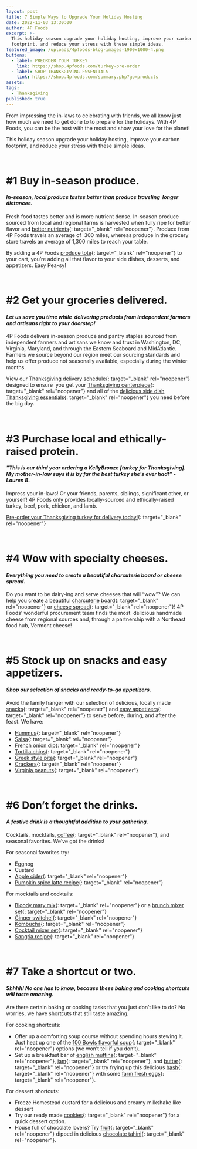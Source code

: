 ```yaml
---
layout: post
title: 7 Simple Ways to Upgrade Your Holiday Hosting
date: 2022-11-03 13:30:00
author: 4P Foods
excerpt: >-
  This holiday season upgrade your holiday hosting, improve your carbon
  footprint, and reduce your stress with these simple ideas.
featured_image: /uploads/4pfoods-blog-images-1900x1000-4.png
buttons:
  - label: PREORDER YOUR TURKEY
    link: https://shop.4pfoods.com/turkey-pre-order
  - label: SHOP THANKSGIVING ESSENTIALS
    link: https://shop.4pfoods.com/summary.php?go=products
assets:
tags:
  - Thanksgiving
published: true
---
```

From impressing the in-laws to celebrating with friends, we all know just how much we need to get done to to prepare for the holidays. With 4P Foods, you can be the host with the most and show your love for the planet\!

This holiday season upgrade your holiday hosting, improve your carbon footprint, and reduce your stress with these simple ideas.

&nbsp;

# **\#1 Buy in-season produce.**

#### *In-season, local produce tastes better than produce traveling&nbsp; longer distances.*

Fresh food tastes better and is more nutrient dense. In-season produce sourced from local and regional farms is harvested when fully ripe for better flavor and [better nutrients](https://www.hopkinsmedicine.org/health/wellness-and-prevention/health-benefits-of-farmers-markets){: target="_blank" rel="noopener"}. Produce from 4P Foods travels an average of&nbsp; 300 miles, whereas produce in the grocery store travels an average of 1,300 miles to reach your table.

By adding a 4P Foods [produce tote](https://shop.4pfoods.com/4p-bags){: target="_blank" rel="noopener"} to your cart, you’re adding all that flavor to your side dishes, desserts, and appetizers. Easy Pea-sy\!

&nbsp;

# **\#2 Get your groceries delivered.**

#### *Let us save you time while&nbsp; delivering products from independent farmers and artisans right to your doorstep\!*&nbsp;

4P Foods delivers in-season produce and pantry staples sourced from independent farmers and artisans we know and trust in Washington, DC, Virginia, Maryland, and through the Eastern Seaboard and MidAtlantic. Farmers we source beyond our region meet our sourcing standards and help us offer produce not seasonally available, especially during the winter months.

View our [Thanksgiving delivery schedule](https://4pfoods.com/posts/special-thanksgiving-delivery-schedule/){: target="_blank" rel="noopener"} designed to ensure&nbsp; you get your [Thanksgiving centerpiece](https://shop.4pfoods.com/turkey-pre-order){: target="_blank" rel="noopener"} and all of the [delicious side dish Thanksgiving essentials](https://shop.4pfoods.com/vegetables){: target="_blank" rel="noopener"} you need before the big day.

&nbsp;

# **\#3 Purchase local and ethically-raised protein.**

#### *"This is our third year ordering a KellyBronze \[turkey for Thanksgiving\]. My mother-in-law says it is by far the best turkey she's ever had\!” -Lauren B.*

Impress your in-laws\! Or your friends, parents, siblings, significant other, or yourself\! 4P Foods only provides locally-sourced and ethically-raised turkey, beef, pork, chicken, and lamb.

[Pre-order your Thanksgiving turkey for delivery today\!](https://shop.4pfoods.com/turkey-pre-order){: target="_blank" rel="noopener"}

&nbsp;

# **\#4 Wow with specialty cheeses.**

#### *Everything you need to create a beautiful charcuterie board or cheese spread.*

Do you want to be dairy-ing and serve cheeses that will “wow”? We can help you create a beautiful [charcuterie board](https://shop.4pfoods.com/product/the-perfect-charcuterie-board){: target="_blank" rel="noopener"} or [cheese spread](https://shop.4pfoods.com/cheese){: target="_blank" rel="noopener"}\! 4P Foods’ wonderful procurement team finds the most&nbsp; delicious handmade cheese from regional sources and, through a partnership with a Northeast food hub, Vermont cheese\!

&nbsp;

# **\#5 Stock up on snacks and easy appetizers.**

#### *Shop our selection of snacks and ready-to-go appetizers.*

Avoid the family hanger with our selection of delicious, locally made [snacks](https://shop.4pfoods.com/snacks){: target="_blank" rel="noopener"} and [easy appetizers](https://shop.4pfoods.com/provisions){: target="_blank" rel="noopener"} to serve before, during, and after the feast. We have:

* [Hummus](https://shop.4pfoods.com/summary.php?go=products&amp;search_substring=hummus){: target="_blank" rel="noopener"}
* [Salsa](https://shop.4pfoods.com/summary.php?go=products&amp;search_substring=salsa){: target="_blank" rel="noopener"}
* [French onion dip](https://shop.4pfoods.com/product/french-onion-dip){: target="_blank" rel="noopener"}
* [Tortilla chips](https://shop.4pfoods.com/product/fried-corn-chips-yellow){: target="_blank" rel="noopener"}
* [Greek style pita](https://shop.4pfoods.com/product/greek-style-pita-bread-5-pcs){: target="_blank" rel="noopener"}
* [Crackers](https://shop.4pfoods.com/summary.php?go=products&amp;search_substring=crackers){: target="_blank" rel="noopener"}
* [Virginia peanuts](https://shop.4pfoods.com/summary.php?go=products&amp;search_substring=peanuts){: target="_blank" rel="noopener"}

&nbsp;

# **\#6 Don’t forget the drinks.**

#### *A festive drink is a thoughtful addition to your gathering.*

Cocktails, mocktails, [coffee](https://shop.4pfoods.com/summary.php?go=products&amp;search_substring=coffee){: target="_blank" rel="noopener"}, and seasonal favorites. We’ve got the drinks\!

For seasonal favorites try:

* Eggnog
* Custard
* [Apple cider](https://shop.4pfoods.com/product/apple-cider){: target="_blank" rel="noopener"}
* [Pumpkin spice latte recipe](https://4pfoods.com/recipes/pumpkin-spice-latte-breakfast-recipe/){: target="_blank" rel="noopener"}

For mocktails and cocktails:

* [Bloody mary mix](https://shop.4pfoods.com/summary.php?go=products&amp;search_substring=bloody%20mary){: target="_blank" rel="noopener"} or a [brunch mixer set](https://shop.4pfoods.com/product/bloody-mary-lovers-gift-set-clone){: target="_blank" rel="noopener"}
* [Ginger switchel](https://shop.4pfoods.com/product/ginger-switchel){: target="_blank" rel="noopener"}
* [Kombucha](https://shop.4pfoods.com/summary.php?go=products&amp;search_substring=kombucha){: target="_blank" rel="noopener"}
* [Cocktail mixer set](https://shop.4pfoods.com/product/house-cocktail-gift-set){: target="_blank" rel="noopener"}
* [Sangria recipe](https://4pfoods.com/recipes/strawberry-sangria-starring-mad-magic-kombucha/){: target="_blank" rel="noopener"}

&nbsp;

# **\#7 Take a shortcut or two.&nbsp;**

#### *Shhhh\! No one has to know, because these baking and cooking shortcuts will taste amazing.*

Are there certain baking or cooking tasks that you just don’t like to do? No worries, we have shortcuts that still taste amazing.

For cooking shortcuts:

* Offer up a comforting soup course without spending hours stewing it. Just heat up one of the [100 Bowls flavorful soup](https://shop.4pfoods.com/summary.php?go=products&amp;search_substring=soup){: target="_blank" rel="noopener"} options (we won’t tell if you don’t).&nbsp;
* Set up a breakfast bar of [english muffins](https://shop.4pfoods.com/product/gf-english-muffin-plain-delicious){: target="_blank" rel="noopener"}, [jam](https://shop.4pfoods.com/summary.php?go=products&amp;search_substring=jam){: target="_blank" rel="noopener"}, and [butter](https://shop.4pfoods.com/butter){: target="_blank" rel="noopener"} or try frying up this delicious [hash](https://shop.4pfoods.com/summary.php?go=products&amp;search_substring=hash){: target="_blank" rel="noopener"} with some [farm fresh eggs](https://shop.4pfoods.com/egg-products){: target="_blank" rel="noopener"}.

For dessert shortcuts:

* Freeze Homestead custard for a delicious and creamy milkshake like dessert
* Try our ready made [cookies](https://shop.4pfoods.com/baked-goods){: target="_blank" rel="noopener"} for a quick dessert option.
* House full of chocolate lovers? Try&nbsp;[fruit](https://shop.4pfoods.com/fruit-produce){: target="_blank" rel="noopener"} dipped in delicious&nbsp;[chocolate tahini](https://shop.4pfoods.com/product/chocolate-sweet-tahini){: target="_blank" rel="noopener"}.

&nbsp;